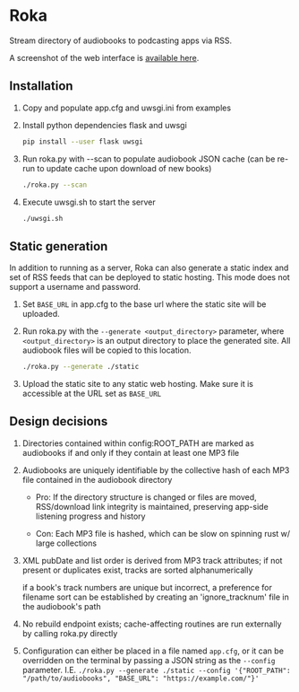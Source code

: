 # Roka

Stream directory of audiobooks to podcasting apps via RSS.

A screenshot of the web interface is [available here](screenshots/web.png).

## Installation

1. Copy and populate app.cfg and uwsgi.ini from examples

2. Install python dependencies flask and uwsgi

    ```bash
    pip install --user flask uwsgi
    ```

3. Run roka.py with --scan to populate audiobook JSON cache (can be re-run to
   update cache upon download of new books)

    ```bash
    ./roka.py --scan
    ```

4. Execute uwsgi.sh to start the server

    ```bash
    ./uwsgi.sh
    ```

## Static generation

In addition to running as a server, Roka can also generate a static index and
set of RSS feeds that can be deployed to static hosting. This mode does not
support a username and password.

1. Set `BASE_URL` in app.cfg to the base url where the static site will be
   uploaded.

2. Run roka.py with the `--generate <output_directory>` parameter, where
   `<output_directory>` is an output directory to place the generated site. All
   audiobook files will be copied to this location.

   ```bash
   ./roka.py --generate ./static
   ```

3. Upload the static site to any static web hosting. Make sure it is accessible
   at the URL set as `BASE_URL`

## Design decisions

1. Directories contained within config:ROOT_PATH are marked as audiobooks if and
   only if they contain at least one MP3 file

2. Audiobooks are uniquely identifiable by the collective hash of each MP3 file
   contained in the audiobook directory

   * Pro: If the directory structure is changed or files are moved, RSS/download
     link integrity is maintained, preserving app-side listening progress and
     history

   * Con: Each MP3 file is hashed, which can be slow on spinning rust w/ large
     collections

3. XML pubDate and list order is derived from MP3 track attributes; if not
   present or duplicates exist, tracks are sorted alphanumerically

   if a book's track numbers are unique but incorrect, a preference for filename
   sort can be established by creating an 'ignore_tracknum' file in the
   audiobook's path

4. No rebuild endpoint exists; cache-affecting routines are run externally by
   calling roka.py directly

5. Configuration can either be placed in a file named `app.cfg`, or it can be
   overridden on the terminal by passing a JSON string as the `--config`
   parameter. I.E. `./roka.py --generate ./static --config '{"ROOT_PATH":
   "/path/to/audiobooks", "BASE_URL": "https://example.com/"}'`
